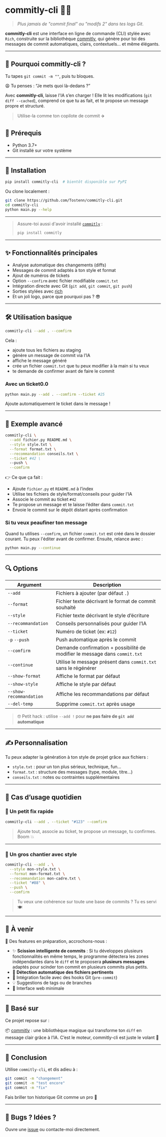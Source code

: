 
# commitly-cli 🚀🤖

> _Plus jamais de "commit final" ou "modifs 2" dans tes logs Git._

**commitly-cli** est une interface en ligne de commande (CLI) stylée avec `Rich`, construite sur la bibliothèque [commitly](https://github.com/Tostenn/commitly), qui génère pour toi des messages de commit automatiques, clairs, contextuels… et même élégants.

---

## 🧠 Pourquoi commitly-cli ?

Tu tapes `git commit -m ""`, puis tu bloques.

😩 Tu penses : “Je mets quoi là-dedans ?”

Avec **commitly-cli**, laisse l'IA s’en charger ! Elle lit les modifications (`git diff --cached`), comprend ce que tu as fait, et te propose un message propre et structuré.

> Utilise-la comme ton copilote de commit ✈️

## 🧰 Prérequis

- Python 3.7+
- Git installé sur votre système

---

## 🧪 Installation

```bash
pip install commitly-cli  # bientôt disponible sur PyPI
```
Ou clone localement :

```bash
git clone https://github.com/Tostenn/commitly-cli.git
cd commitly-cli
python main.py --help
```

---

> Assure-toi aussi d'avoir installé [`commitly`](https://github.com/Tostenn/commitly) :
> ```bash
> pip install commitly
> ```

---

## ✨ Fonctionnalités principales

- Analyse automatique des changements (diffs)
- Messages de commit adaptés à ton style et format
- Ajout de numéros de tickets
- Option `--confirm` avec fichier modifiable `commit.txt`
- Intégration directe avec Git (`git add`, `git commit`, `git push`)
- Sorties stylées avec [rich](https://github.com/Textualize/rich)
- Et un joli logo, parce que pourquoi pas ? 😎

---

## 🛠️ Utilisation basique

```bash
commitly-cli --add . --comfirm
```

Cela :
- ajoute tous les fichiers au staging
- génère un message de commit via l’IA
- affiche le message généré
- crée un fichier `commit.txt` que tu peux modifier à la main si tu veux
- te demande de confirmer avant de faire le commit
### Avec un ticket0.0

```bash
python main.py --add . --comfirm --ticket #25
```
Ajoute automatiquement le ticket dans le message !

---

## 🧪 Exemple avancé

```bash
commitly-cli \
  --add fichier.py README.md \
  --style style.txt \
  --format format.txt \
  --recommandation conseils.txt \
  --ticket #42 \
  --push \
  --comfirm
```

👉 Ce que ça fait :
- Ajoute `fichier.py` et `README.md` à l’index
- Utilise tes fichiers de style/format/conseils pour guider l'IA
- Associe le commit au ticket `#42`
- Te propose un message et te laisse l’éditer dans `commit.txt`
- Envoie le commit sur le dépôt distant après confirmation


### Si tu veux peaufiner ton message
Quand tu utilises `--comfirm`, un fichier `commit.txt` est créé dans le dossier courant.
Tu peux l'éditer avant de confirmer. Ensuite, relance avec :
```bash
python main.py --continue
```

---

## 🔍 Options

| Argument | Description |
|----------|-------------|
| `--add` | Fichiers à ajouter (par défaut `.`) |
| `--format` | Fichier texte décrivant le format de commit souhaité |
| `--style` | Fichier texte décrivant le style d’écriture |
| `--recommandation` | Conseils personnalisés pour guider l’IA |
| `--ticket` | Numéro de ticket (ex: `#12`) |
| `-p` `--push` | Push automatique après le commit |
| `--comfirm` | Demande confirmation + possibilité de modifier le message dans `commit.txt` |
| `--continue` | Utilise le message présent dans `commit.txt` sans le régénérer |
| `--show-format` | Affiche le format par défaut |
| `--show-style` | Affiche le style par défaut |
| `--show-recommandation` | Affiche les recommandations par défaut |
| `--del-temp` | Supprime `commit.txt` après usage |

> 🤓 Petit hack : utilise `--add !` pour **ne pas faire de `git add` automatique**

---

## ✍️ Personnalisation

Tu peux adapter la génération à ton style de projet grâce aux fichiers :
- `style.txt` : pour un ton plus sérieux, technique, fun…
- `format.txt` : structure des messages (type, module, titre…)
- `conseils.txt` : notes ou contraintes supplémentaires

---

## 🧪 Cas d’usage quotidien

### 🧹 Un petit fix rapide

```bash
commitly-cli --add . --ticket "#123" --comfirm
```

> Ajoute tout, associe au ticket, te propose un message, tu confirmes. Boom 💥

---

### 🧱 Un gros chantier avec style

```bash
commitly-cli --add . \
  --style mon-style.txt \
  --format mon-format.txt \
  --recommandation mon-cadre.txt \
  --ticket "#88" \
  --push \
  --comfirm
```

> Tu veux une cohérence sur toute une base de commits ? Tu es servi 🍽️

---

## 🔮 À venir

🚧 Des features en préparation, accrochons-nous :

- ✨ **Scission intelligente de commits** : Si tu développes plusieurs fonctionnalités en même temps, le programme détectera les zones indépendantes dans le `diff` et te proposera **plusieurs messages** adaptés pour scinder ton commit en plusieurs commits plus petits.
- 📁 **Détection automatique des fichiers pertinents**
- 🧪 Intégration facile avec des hooks Git (`pre-commit`)
- 💡 Suggestions de tags ou de branches
- 🎨 Interface web minimale

---

## 🤝 Basé sur

Ce projet repose sur :

📦 [commitly](https://github.com/Tostenn/commitly) : une bibliothèque magique qui transforme ton `diff` en message clair grâce à l’IA. C’est le moteur, commitly-cli est juste le volant 🛞

---

## 💬 Conclusion

Utilise `commitly-cli`, et dis adieu à :

```bash
git commit -m "changement"
git commit -m "test encore"
git commit -m "fix"
```

Fais briller ton historique Git comme un pro 💎


---

## 🐛 Bugs ? Idées ?

Ouvre une [issue](https://github.com/Tostenn/commitly-cli/issues) ou contacte-moi directement.
